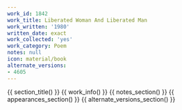 ```yaml
---
work_id: 1842
work_title: Liberated Woman And Liberated Man
work_written: '1980'
written_date: exact
work_collected: 'yes'
work_category: Poem
notes: null
icon: material/book
alternate_versions:
- 4605
---
```


{{ section_title() }}
{{ work_info() }}
{{ notes_section() }}
{{ appearances_section() }}
{{ alternate_versions_section() }}